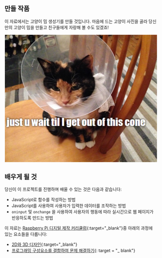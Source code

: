 ## 만들 작품

이 자료에서는 고양이 밈 생성기를 만들 것입니다. 마음에 드는 고양이 사진을 골라 당신만의 고양이 밈을 만들고 친구들에게 자랑해 볼 수도 있겠죠!

![예시 밈](images/example-meme.png)

## 배우게 될 것

당신이 이 프로젝트를 진행하며 배울 수 있는 것은 다음과 같습니다:

- JavaScript로 함수를 작성하는 방법
- JavaScript를 사용하여 사용자가 입력한 데이터를 조작하는 방법
- `oninput` 및 `onchange` 을 사용하여 사용자의 행동에 따라 실시간으로 웹 페이지가 반응하도록 만드는 방법

이 자료는 [Raspberry Pi 디지털 제작 커리큘럼](https://www.raspberrypi.org/curriculum/){:target="_blank"}중 아래의 과정에 있는 요소들을 다룹니다:

- [2D와 3D 디자인](https://www.raspberrypi.org/curriculum/design/creator){:target="_blank"}
- [프로그래밍 구성요소를 결합하여 문제 해결하기](https://www.raspberrypi.org/curriculum/programming/builder){: target = "_ blank"}
